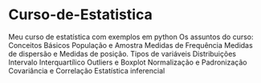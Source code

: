 # Curso-de-Estatistica
Meu curso de estatística com exemplos em python
Os assuntos do curso:
Conceitos Básicos 
População e Amostra 
Medidas de Frequência
Medidas de dispersão e Medidas de posição.
Tipos de variáveis 
Distribuições 
Intervalo Interquartílico 
Outliers e Boxplot
Normalização e Padronização 
Covariância e Correlação 
Estatística inferencial
